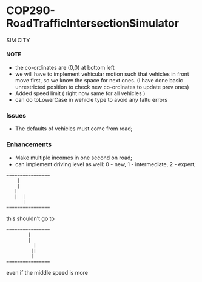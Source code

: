 # COP290-RoadTrafficIntersectionSimulator
SIM CITY

#### NOTE
- the co-ordinates are (0,0) at bottom left
- we will have to implement vehicular motion such that vehicles in front move first, so we know the space for next ones. (I have done basic unrestricted position to check new co-ordinates to update prev ones)
- Added speed limit ( right now same for all vehicles )
- can do toLowerCase in wehicle type to avoid any faltu errors
### Issues
- The defaults of vehicles must come from road;


### Enhancements
- Make multiple incomes in one second on road;
- can implement driving level as well: 0 - new, 1 - intermediate, 2 - expert;

```
================
    |
    |
   |  
   |  |
      |
================
```
this shouldn't go to
```
================
        |
        |
          |
         ||
         |
================
```
even if the middle speed is more
